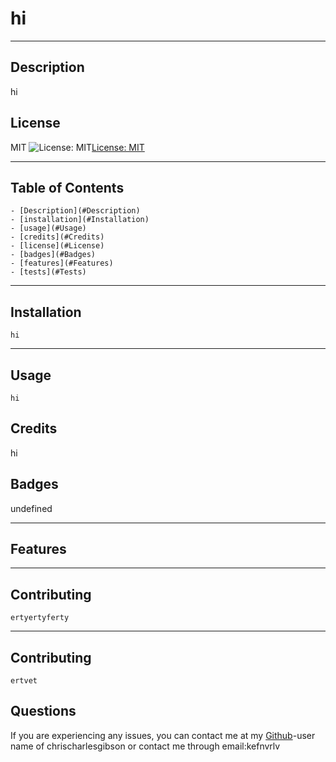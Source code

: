 # hi

---

## Description

hi

## License

MIT
![License: MIT](https://img.shields.io/badge/License-MIT-yellow.svg)[License: MIT](https://opensource.org/licenses/MIT)

---

## Table of Contents

    - [Description](#Description)
    - [installation](#Installation)
    - [usage](#Usage)
    - [credits](#Credits)
    - [license](#License)
    - [badges](#Badges)
    - [features](#Features)
    - [tests](#Tests)

---

## Installation

    hi

---

## Usage

    hi

## Credits

hi

## Badges

undefined

---

## Features

---

## Contributing

    ertyertyferty

---

## Contributing

    ertvet

## Questions

If you are experiencing any issues, you can contact me at my [Github](https://github.com/chrischarlesgibson)-user name of chrischarlesgibson or contact me through email:kefnvrlv
